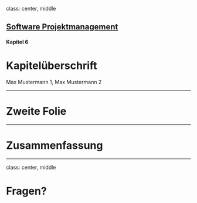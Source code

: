 class: center, middle

## [Software Projektmanagement](index.html)

#### Kapitel 6

# Kapitelüberschrift

Max Mustermann 1, Max Mustermann 2

---
# Zweite Folie

---

# Zusammenfassung


---

class: center, middle

# Fragen?
